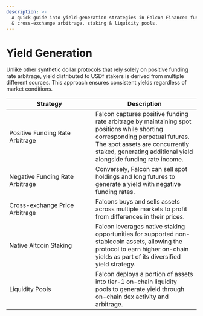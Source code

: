 ```yaml
---
description: >-
  A quick guide into yield-generation strategies in Falcon Finance: funding rate
  & cross-exchange arbitrage, staking & liquidity pools.
---
```


# Yield Generation

Unlike other synthetic dollar protocols that rely solely on positive funding rate arbitrage, yield distributed to USDf stakers is derived from multiple different sources. This approach ensures consistent yields regardless of market conditions.

<table><thead><tr><th width="212">Strategy</th><th>Description</th></tr></thead><tbody><tr><td>Positive Funding Rate Arbitrage</td><td>Falcon captures positive funding rate arbitrage by maintaining spot positions while shorting corresponding perpetual futures. The spot assets are concurrently staked, generating additional yield alongside funding rate income.</td></tr><tr><td>Negative Funding Rate Arbitrage</td><td>Conversely, Falcon can sell spot holdings and long futures to generate a yield with negative funding rates. </td></tr><tr><td>Cross-exchange Price Arbitrage</td><td>Falcons buys and sells assets across multiple markets to profit from differences in their prices.</td></tr><tr><td>Native Altcoin Staking</td><td>Falcon leverages native staking opportunities for supported non-stablecoin assets, allowing the protocol to earn higher on-chain yields as part of its diversified yield strategy.</td></tr><tr><td>Liquidity Pools </td><td>Falcon deploys a portion of assets into tier-1 on-chain liquidity pools to generate yield through on-chain dex activity and arbitrage.</td></tr></tbody></table>
